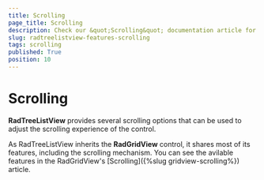 ```yaml
---
title: Scrolling
page_title: Scrolling
description: Check our &quot;Scrolling&quot; documentation article for the RadTreeListView {{ site.framework_name }} control.
slug: radtreelistview-features-scrolling
tags: scrolling
published: True
position: 10
---
```


# Scrolling

__RadTreeListView__ provides several scrolling options that can be used to adjust the scrolling experience of the control. 

As RadTreeListView inherits the __RadGridView__ control, it shares most of its features, including the scrolling mechanism. You can see the avilable features in the RadGridView's [Scrolling]({%slug gridview-scrolling%}) article.